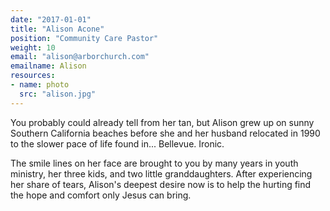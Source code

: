 ```yaml
---
date: "2017-01-01"
title: "Alison Acone"
position: "Community Care Pastor"
weight: 10
email: "alison@arborchurch.com"
emailname: Alison
resources:
- name: photo
  src: "alison.jpg"
---
```

You probably could already tell from her tan, but Alison grew up on sunny Southern California beaches before she and her husband relocated in 1990 to the slower pace of life found in... Bellevue. Ironic. 

The smile lines on her face are brought to you by many years in youth ministry, her three kids, and two little granddaughters. After experiencing her share of tears, Alison's deepest desire now is to help the hurting find the hope and comfort only Jesus can bring.
